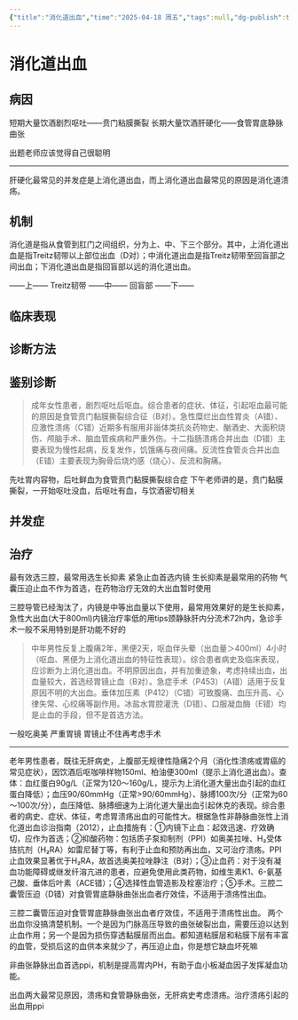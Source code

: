 ```yaml
---
{"title":"消化道出血","time":"2025-04-18 周五","tags":null,"dg-publish":true,"permalink":"/200 学习/208 内科学/第04篇 消化系统/第25章 消化道出血/消化道出血/","dgPassFrontmatter":true,"created":"2025-04-18T13:21:51.000+08:00","updated":"2025-04-18T13:56:27.000+08:00"}
---
```


# 消化道出血
## 病因
短期大量饮酒剧烈呕吐——贲门粘膜撕裂
长期大量饮酒肝硬化——食管胃底静脉曲张

出题老师应该觉得自己很聪明
***

肝硬化最常见的并发症是上消化道出血，而上消化道出血最常见的原因是消化道溃疡。
## 机制
消化道是指从食管到肛门之间组织，分为上、中、下三个部分。其中，上消化道出血是指Treitz韧带以上部位出血（D对）；中消化道出血是指Treitz韧带至回盲部之间出血；下消化道出血是指回盲部以远的消化道出血。

——上——
 Treitz韧带
——中——
    回盲部
——下——
## 临床表现
## 诊断方法
## 鉴别诊断
> 成年女性患者，剧烈呕吐后呕血。综合患者的症状、体征，引起呕血最可能的原因是食管贲门黏膜撕裂综合征（B对）。急性糜烂出血性胃炎（A错）、应激性溃疡（C错）近期多有服用非甾体类抗炎药物史、酗酒史、大面积烧伤、颅脑手术、脑血管疾病和严重外伤。十二指肠溃疡合并出血（D错）主要表现为慢性起病，反复发作，饥饿痛与夜间痛。反流性食管炎合并出血（E错）主要表现为胸骨后烧灼感（烧心）、反流和胸痛。

先吐胃内容物，后吐鲜血为食管贲门黏膜撕裂综合症
下午老师讲的是，贲门黏膜撕裂，一开始呕吐没血，后呕吐有血，与饮酒密切相关
## 并发症
## 治疗
最有效选三腔，最常用选生长抑素
紧急止血首选内镜
生长抑素是最常用的药物
气囊压迫止血不作为首选，在药物治疗无效的大出血暂时使用

三腔导管已经淘汰了，内镜是中等出血量以下使用，最常用效果好的是生长抑素，急性大出血(大于800ml)内镜治疗率低的用tips颈静脉肝内分流术72h内，急诊手术一般不采用特别是肝功能不好的


> 中年男性反复上腹痛2年，黑便2天，呕血伴头晕（出血量＞400ml）4小时（呕血、黑便为上消化道出血的特征性表现）。综合患者病史及临床表现，应诊断为上消化道出血。不明原因出血，并有加重迹象，考虑持续出血，出血量较大，首选经胃镜止血（B对）。急症手术（P453）（A错）适用于反复原因不明的大出血。垂体加压素（P412）（C错）可致腹痛、血压升高、心律失常、心绞痛等副作用。冰盐水胃腔灌洗（D错）、口服凝血酶（E错）均是止血的手段，但不是首选方法。

一般吃奥美
严重胃镜
胃镜止不住再考虑手术

---
老年男性患者，既往无肝病史，上腹部无规律性隐痛2个月（消化性溃疡或胃癌的常见症状），因饮酒后呕咖啡样物150ml、柏油便300ml（提示上消化道出血）。查体：血红蛋白90g/L（正常为120～160g/L，提示为上消化道大量出血引起的血红蛋白降低）；血压90/60mmHg（正常>90/60mmHg）、脉搏100次/分（正常为60～100次/分），血压降低、脉搏细速为上消化道大量出血引起休克的表现。综合患者的病史、症状、体征，考虑胃溃疡出血的可能性大。根据急性非静脉曲张性上消化道出血诊治指南（2012），止血措施有：①内镜下止血：起效迅速、疗效确切，应作为首选；②抑酸药物：包括质子泵抑制剂（PPI）如奥美拉唑、H₂受体拮抗剂（H₂RA）如雷尼替丁等，有利于止血和预防再出血，又可治疗溃疡。PPI止血效果显著优于H₂RA，故首选奥美拉唑静注（B对）；③止血药：对于没有凝血功能障碍或继发纤溶亢进的患者，应避免使用此类药物，如维生素K1、6-氨基己酸、垂体后叶素（ACE错）；④选择性血管造影及栓塞治疗；⑤手术。三腔二囊管压迫（D错）对食管胃底静脉曲张出血者疗效佳，不适用于溃疡性出血。

三腔二囊管压迫对食管胃底静脉曲张出血者疗效佳，不适用于溃疡性出血。
两个出血你没搞清楚机制。一个是因为门脉高压导致的曲张破裂出血，需要压迫以达到止血作用；另一个是因为损伤穿透黏膜层而出血。都知道粘膜层和粘膜下层有丰富的血管，受损后这的血供本来就少了，再压迫止血，你是想它缺血坏死嘛

非曲张静脉出血首选ppi，机制是提高胃内PH，有助于血小板凝血因子发挥凝血功能。


出血两大最常见原因，溃疡和食管静脉曲张，无肝病史考虑溃疡。治疗溃疡引起的出血用ppi






































































































































































































































































































































































































































